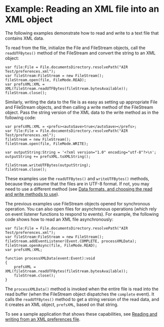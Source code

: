 # Example: Reading an XML file into an XML object

The following examples demonstrate how to read and write to a text file that
contains XML data.

To read from the file, initialize the File and FileStream objects, call the
`readUTFBytes()` method of the FileStream and convert the string to an XML
object:

    var file:File = File.documentsDirectory.resolvePath("AIR Test/preferences.xml");
    var fileStream:FileStream = new FileStream();
    fileStream.open(file, FileMode.READ);
    var prefsXML:XML = XML(fileStream.readUTFBytes(fileStream.bytesAvailable));
    fileStream.close();

Similarly, writing the data to the file is as easy as setting up appropriate
File and FileStream objects, and then calling a write method of the FileStream
object. Pass the string version of the XML data to the write method as in the
following code:

    var prefsXML:XML = <prefs><autoSave>true</autoSave></prefs>;
    var file:File = File.documentsDirectory.resolvePath("AIR Test/preferences.xml");
    fileStream = new FileStream();
    fileStream.open(file, FileMode.WRITE);

    var outputString:String = '<?xml version="1.0" encoding="utf-8"?>\n';
    outputString += prefsXML.toXMLString();

    fileStream.writeUTFBytes(outputString);
    fileStream.close();

These examples use the `readUTFBytes()` and `writeUTFBytes()` methods, because
they assume that the files are in UTF-8 format. If not, you may need to use a
different method (see
[Data formats, and choosing the read and write methods to use](./data-formats-and-choosing-the-read-and-write-methods-to-use.md)).

The previous examples use FileStream objects opened for synchronous operation.
You can also open files for asynchronous operations (which rely on event
listener functions to respond to events). For example, the following code shows
how to read an XML file asynchronously:

    var file:File = File.documentsDirectory.resolvePath("AIR Test/preferences.xml");
    var fileStream:FileStream = new FileStream();
    fileStream.addEventListener(Event.COMPLETE, processXMLData);
    fileStream.openAsync(file, FileMode.READ);
    var prefsXML:XML;

    function processXMLData(event:Event):void
    {
    	prefsXML = XML(fileStream.readUTFBytes(fileStream.bytesAvailable));
    	fileStream.close();
    }

The `processXMLData()` method is invoked when the entire file is read into the
read buffer (when the FileStream object dispatches the `complete` event). It
calls the `readUTFBytes()` method to get a string version of the read data, and
it creates an XML object, `prefsXML`, based on that string.

To see a sample application that shows these capabilities, see
[Reading and writing from an XML preferences file](https://www.adobe.com/go/learn_air_qs_xmlpref_flex_en).
